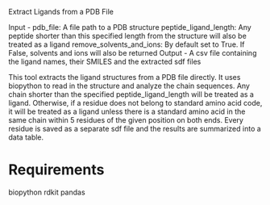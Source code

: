 Extract Ligands from a PDB File

Input - pdb_file: A file path to a PDB structure
peptide_ligand_length: Any peptide shorter than this specified length from the structure will also be treated as a ligand
remove_solvents_and_ions: By default set to True. If False, solvents and ions will also be returned
Output - A csv file containing the ligand names, their SMILES and the extracted sdf files

This tool extracts the ligand structures from a PDB file directly. It uses biopython to read in the structure and analyze the chain sequences. Any chain shorter than the specified peptide_ligand_length will be treated as a ligand. Otherwise, if a residue does not belong to standard amino acid code, it will be treated as a ligand unless there is a standard amino acid in the same chain within 5 residues of the given position on both ends. Every residue is saved as a separate sdf file and the results are summarized into a data table.

# Requirements
biopython
rdkit
pandas